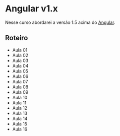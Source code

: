 # Angular v1.x

Nesse curso abordarei a versão 1.5 acima do [Angular](https://angularjs.org/).

## Roteiro

- Aula 01
- Aula 02
- Aula 03
- Aula 04
- Aula 05
- Aula 06
- Aula 07
- Aula 08
- Aula 09
- Aula 10
- Aula 11
- Aula 12
- Aula 13
- Aula 14
- Aula 15
- Aula 16



